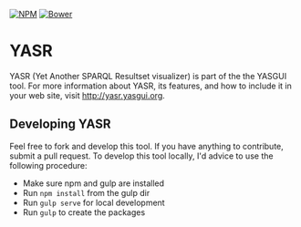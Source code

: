 [![NPM](https://img.shields.io/npm/v/yasgui-yasr.svg)](https://www.npmjs.org/package/yasgui-yasr)
[![Bower](https://img.shields.io/bower/v/yasgui-yasr.svg)](https://github.com/YASGUI/YASR)
# YASR
YASR (Yet Another SPARQL Resultset visualizer) is part of the the YASGUI tool. For more information about YASR, its features, and how to include it in your web site, visit http://yasr.yasgui.org.

## Developing YASR

Feel free to fork and develop this tool. If you have anything to contribute, submit a pull request.
To develop this tool locally, I'd advice to use the following procedure:

* Make sure npm and gulp are installed
* Run `npm install` from the gulp dir
* Run `gulp serve` for local development
* Run `gulp` to create the packages
